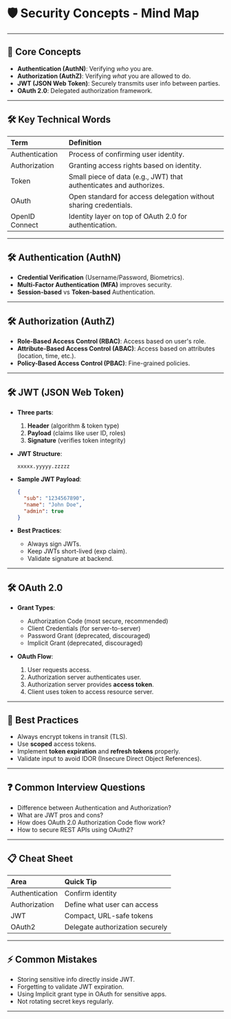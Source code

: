# 🛡️ Security Concepts - Mind Map

---

## 🔹 Core Concepts
- **Authentication (AuthN)**: Verifying *who* you are.
- **Authorization (AuthZ)**: Verifying *what* you are allowed to do.
- **JWT (JSON Web Token)**: Securely transmits user info between parties.
- **OAuth 2.0**: Delegated authorization framework.

---

## 🛠️ Key Technical Words
| Term | Definition |
|:---|:---|
| Authentication | Process of confirming user identity. |
| Authorization | Granting access rights based on identity. |
| Token | Small piece of data (e.g., JWT) that authenticates and authorizes. |
| OAuth | Open standard for access delegation without sharing credentials. |
| OpenID Connect | Identity layer on top of OAuth 2.0 for authentication. |

---

## 🛠️ Authentication (AuthN)
- **Credential Verification** (Username/Password, Biometrics).
- **Multi-Factor Authentication (MFA)** improves security.
- **Session-based** vs **Token-based** Authentication.

---

## 🛠️ Authorization (AuthZ)
- **Role-Based Access Control (RBAC)**: Access based on user's role.
- **Attribute-Based Access Control (ABAC)**: Access based on attributes (location, time, etc.).
- **Policy-Based Access Control (PBAC)**: Fine-grained policies.

---

## 🛠️ JWT (JSON Web Token)
- **Three parts**:
  1. **Header** (algorithm & token type)
  2. **Payload** (claims like user ID, roles)
  3. **Signature** (verifies token integrity)

- **JWT Structure**:
  ```
  xxxxx.yyyyy.zzzzz
  ```

- **Sample JWT Payload**:
  ```json
  {
    "sub": "1234567890",
    "name": "John Doe",
    "admin": true
  }
  ```

- **Best Practices**:
  - Always sign JWTs.
  - Keep JWTs short-lived (exp claim).
  - Validate signature at backend.

---

## 🛠️ OAuth 2.0
- **Grant Types**:
  - Authorization Code (most secure, recommended)
  - Client Credentials (for server-to-server)
  - Password Grant (deprecated, discouraged)
  - Implicit Grant (deprecated, discouraged)

- **OAuth Flow**:
  1. User requests access.
  2. Authorization server authenticates user.
  3. Authorization server provides **access token**.
  4. Client uses token to access resource server.

---

## 🎯 Best Practices
- Always encrypt tokens in transit (TLS).
- Use **scoped** access tokens.
- Implement **token expiration** and **refresh tokens** properly.
- Validate input to avoid IDOR (Insecure Direct Object References).

---

## ❓ Common Interview Questions
- Difference between Authentication and Authorization?
- What are JWT pros and cons?
- How does OAuth 2.0 Authorization Code flow work?
- How to secure REST APIs using OAuth2?

---

## 📋 Cheat Sheet
| Area | Quick Tip |
|:---|:---|
| Authentication | Confirm identity |
| Authorization | Define what user can access |
| JWT | Compact, URL-safe tokens |
| OAuth2 | Delegate authorization securely |

---

## ⚡ Common Mistakes
- Storing sensitive info directly inside JWT.
- Forgetting to validate JWT expiration.
- Using Implicit grant type in OAuth for sensitive apps.
- Not rotating secret keys regularly.

---
